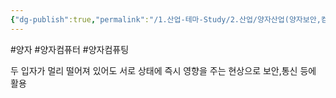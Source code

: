 ```yaml
---
{"dg-publish":true,"permalink":"/1.산업-테마-Study/2.산업/양자산업(양자보안,컴퓨팅)/양자_INFO/양자 얽힘/","created":"2025-02-13T21:47:04.095+09:00","updated":"2025-06-03T20:07:21.175+09:00"}
---
```


#양자 #양자컴퓨터 #양자컴퓨팅 

두 입자가 멀리 떨어져 있어도 서로 상태에 즉시 영향을 주는 현상으로 보안,통신 등에 활용
